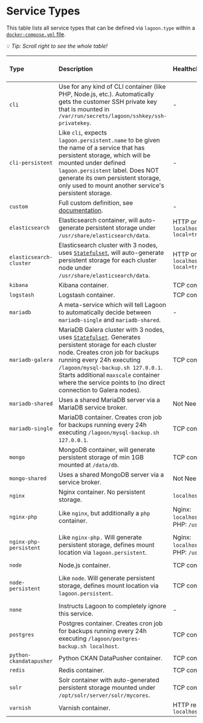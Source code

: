 # Service Types

This table lists all service types that can be defined via `lagoon.type` within a [`docker-compose.yml` file](../using-lagoon-the-basics/docker-compose-yml.md).

💡 _Tip: Scroll right to see the whole table!_

| Type | Description | Healthcheck | Exposed Ports | Auto generated routes | Additional customization parameters |
| :--- | :--- | :--- | :--- | :--- | :--- |
|  `cli` | Use for any kind of CLI container \(like PHP, Node.js, etc.\). Automatically gets the customer SSH private key that is mounted in `/var/run/secrets/lagoon/sshkey/ssh-privatekey`. | - | - | - |  |
| `cli-persistent` | Like `cli`, expects `lagoon.persistent.name` to be given the name of a service that has persistent storage, which will be mounted under defined `lagoon.persistent` label. Does NOT generate its own persistent storage, only used to mount another service's persistent storage. | - | - | `lagoon.persistent.name`, `lagoon.persistent` |  |
| `custom` | Full custom definition, see [documentation](../using-lagoon-the-basics/docker-compose-yml.md#custom-type). | - | - | - | - |
| `elasticsearch` | Elasticsearch container, will auto-generate persistent storage under `/usr/share/elasticsearch/data`. | HTTP on `localhost:9200/_cluster/health?local=true` | `9200` | - | `lagoon.persistent.size` |
| `elasticsearch-cluster` | Elasticsearch cluster with 3 nodes, uses [`Statefulset`](https://kubernetes.io/docs/concepts/workloads/controllers/statefulset/), will auto-generate persistent storage for each cluster node under `/usr/share/elasticsearch/data`. | HTTP on `localhost:9200/_cluster/health?local=true` | `9200`, `9300` | - | - |
| `kibana` | Kibana container. | TCP connection on `5601` | `5601` | yes | - |
| `logstash` | Logstash container. | TCP connection on `9600` | `9600` | - | - |
| `mariadb` | A meta-service which will tell Lagoon to automatically decide between `mariadb-single` and `mariadb-shared`. | - | - | - | - |
| `mariadb-galera` | MariaDB Galera cluster with 3 nodes, uses [`Statefulset`](https://kubernetes.io/docs/concepts/workloads/controllers/statefulset/). Generates persistent storage for each cluster node. Creates cron job for backups running every 24h executing `/lagoon/mysql-backup.sh 127.0.0.1`. Starts additional `maxscale` container where the service points to \(no direct connection to Galera nodes\). | TCP connection on `3306` | `3306` | - | `lagoon.persistent.size` |
| `mariadb-shared` | Uses a shared MariaDB server via a MariaDB service broker. | Not Needed | `3306` | - | - |
| `mariadb-single` | MariaDB container. Creates cron job for backups running every 24h executing `/lagoon/mysql-backup.sh 127.0.0.1`. | TCP connection on `3306` | `3306` | - | `lagoon.persistent.size` |
| `mongo` | MongoDB container, will generate persistent storage of min 1GB mounted at `/data/db`. | TCP connection on `27017` | `27017` | - | - |
| `mongo-shared` | Uses a shared MongoDB server via a service broker. | Not Needed | `27017` | - | - |
| `nginx` | Nginx container. No persistent storage. | `localhost:50000/nginx_status` | `8080` | yes | - |
| `nginx-php` | Like `nginx`, but additionally a `php` container. | Nginx: `localhost:50000/nginx_status`, PHP: `/usr/sbin/check_fcgi` | `8080` | yes | - |
| `nginx-php-persistent` | Like `nginx-php.` Will generate persistent storage, defines mount location via `lagoon.persistent`. | Nginx: `localhost:50000/nginx_status`, PHP: `/usr/sbin/check_fcgi` | http on `8080` | yes | `lagoon.persistent`, `lagoon.persistent.name`, `lagoon.persistent.size`, `lagoon.persistent.class` |
| `node` | Node.js container. | TCP connection on `3000` | `3000` | yes | - |
| `node-persistent` | Like `node`. Will generate persistent storage, defines mount location via `lagoon.persistent`. | TCP connection on `3000` | `3000` | yes | `lagoon.persistent`, `lagoon.persistent.name`, `lagoon.persistent.size`, `lagoon.persistent.class` |
| `none` | Instructs Lagoon to completely ignore this service. | - | - | - | - |
| `postgres` | Postgres container. Creates cron job for backups running every 24h executing `/lagoon/postgres-backup.sh localhost`. | TCP connection on `5432` | `5432` | - | `lagoon.persistent.size` |
| `python-ckandatapusher` | Python CKAN DataPusher container. | TCP connection on `8800` | `8800` | yes | - |
| `redis` | Redis container. | TCP connection on `6379` | `6379` | - | - |
| `solr` | Solr container with auto-generated persistent storage mounted under `/opt/solr/server/solr/mycores`. | TCP connection on `8983` | `8983` | - | - |
| `varnish` | Varnish container. | HTTP request `localhost:8080/varnish_status` | `8080` | yes | - |

